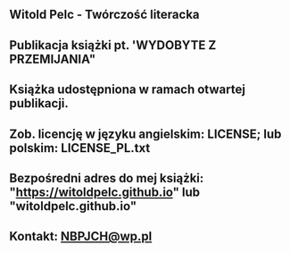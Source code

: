 Witold Pelc - Twórczość literacka
---
Publikacja książki pt. 'WYDOBYTE Z PRZEMIJANIA"
---
Książka udostępniona w ramach otwartej publikacji. 
---
Zob. licencję w języku angielskim: LICENSE;  lub polskim: LICENSE_PL.txt
---
Bezpośredni adres do mej książki:  "https://witoldpelc.github.io"  lub  "witoldpelc.github.io"
---
Kontakt:  NBPJCH@wp.pl
---
